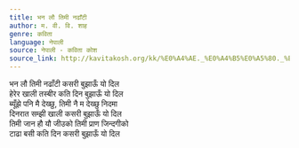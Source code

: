 ```yaml
---
title: भन लौ तिमी नढाँटी
author: म. वी. वि. शाह
genre: कविता
language: नेपाली
source: नेपाली - कविता कोश
source_link: http://kavitakosh.org/kk/%E0%A4%AE._%E0%A4%B5%E0%A5%80._%E0%A4%B5%E0%A4%BF._%E0%A4%B6%E0%A4%BE%E0%A4%B9
---
```


भन लौ तिमी नढाँटी कसरी बुझाऊँ यो दिल  
हेरेर खाली तस्बीर कति दिन बुझाऊँ यो दिल  
ब्यूँझे पनि मै देख्छु, तिमी नै म देख्छु निदमा  
दिनरात सम्झी खाली कसरी बुझाऊँ यो दिल  
तिमी जान हौ यौ जीउको तिमी प्राण जिन्दगीको  
टाढा बसी कति दिन कसरी बुझाऊँ यो दिल
